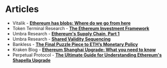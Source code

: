 # Articles

- Vitalik - [**Ethereum has blobs: Where do we go from here**](https://vitalik.eth.limo/general/2024/03/28/blobs.html)
- Token Terminal Research - [**The Ethereum Investment Framework**](https://tokenterminal.com/resources/crypto-research/ethereum-investment-framework)
- Umbra Research - [**Ethereum's Supply Chain, Part 1**](https://www.umbraresearch.xyz/writings/ethereum-supply-chain-part-1)
- Umbra Research - [**Shared Validity Sequencing**](https://www.umbraresearch.xyz/writings/shared-validity-sequencing)
- Bankless - [**The Final Puzzle Piece to ETH’s Monetary Policy**](https://www.bankless.com/the-final-puzzle-piece-to-eths-monetary)
- Kraken Blog - [**Ethereum Shanghai Upgrade: What you need to know**](https://blog.kraken.com/post/17865/ethereum-shanghai-upgrade-what-you-need-to-know/?lid=dm795vam7lnm)
- Perpetual Protocol - [**The Ultimate Guide for Understanding Ethereum's Shapella Upgrade**](https://perpprotocol.mirror.xyz/Ng0NmBHmMgOKfrZhtR_lDv1JG-Out79NUB5b0OfLDB8)
